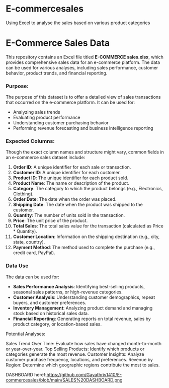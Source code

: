 # E-commercesales
Using Excel to analyse the sales based on various product categories
# E-Commerce Sales Data

This repository contains an Excel file titled **E-COMMERCE sales.xlsx**, which provides comprehensive sales data for an e-commerce platform. The data can be used for various analyses, including sales performance, customer behavior, product trends, and financial reporting.

### Purpose:
The purpose of this dataset is to offer a detailed view of sales transactions that occurred on the e-commerce platform. It can be used for:
- Analyzing sales trends
- Evaluating product performance
- Understanding customer purchasing behavior
- Performing revenue forecasting and business intelligence reporting

### Expected Columns:
Though the exact column names and structure might vary, common fields in an e-commerce sales dataset include:
1. **Order ID**: A unique identifier for each sale or transaction.
2. **Customer ID**: A unique identifier for each customer.
3. **Product ID**: The unique identifier for each product sold.
4. **Product Name**: The name or description of the product.
5. **Category**: The category to which the product belongs (e.g., Electronics, Clothing).
6. **Order Date**: The date when the order was placed.
7. **Shipping Date**: The date when the product was shipped to the customer.
8. **Quantity**: The number of units sold in the transaction.
9. **Price**: The unit price of the product.
10. **Total Sales**: The total sales value for the transaction (calculated as Price * Quantity).
11. **Customer Location**: Information on the shipping destination (e.g., city, state, country).
12. **Payment Method**: The method used to complete the purchase (e.g., credit card, PayPal).


### Data Use

The data can be used for:
- **Sales Performance Analysis**: Identifying best-selling products, seasonal sales patterns, or high-revenue categories.
- **Customer Analysis**: Understanding customer demographics, repeat buyers, and customer preferences.
- **Inventory Management**: Analyzing product demand and managing stock based on historical sales data.
- **Financial Reporting**: Generating reports on total revenue, sales by product category, or location-based sales.

Potential Analyses:

Sales Trend Over Time: Evaluate how sales have changed month-to-month or year-over-year.
Top Selling Products: Identify which products or categories generate the most revenue.
Customer Insights: Analyze customer purchase frequency, locations, and preferences.
Revenue by Region: Determine which geographic regions contribute the most to sales.



DASHBOARD heref:https://github.com/Gayathriv1410/E-commercesales/blob/main/SALES%20DASHBOARD.png


